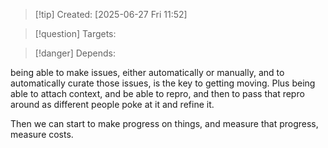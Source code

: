 
>[!tip] Created: [2025-06-27 Fri 11:52]

>[!question] Targets: 

>[!danger] Depends: 

being able to make issues, either automatically or manually, and to automatically curate those issues, is the key to getting moving.  Plus being able to attach context, and be able to repro, and then to pass that repro around as different people poke at it and refine it.

Then we can start to make progress on things, and measure that progress, measure costs.